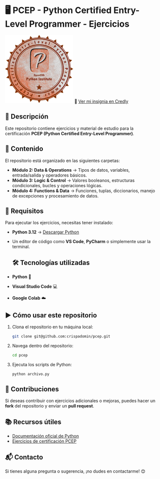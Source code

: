 # 🖥️ PCEP - Python Certified Entry-Level Programmer - Ejercicios

![Python PCAP Certification](pcep-30-01-badge.png)
🔗 [Ver mi insignia en Credly](https://www.credly.com/badges/b6c0751a-adc1-414a-91a9-9e9f4b206530/public_url)

## 📌 Descripción
Este repositorio contiene ejercicios y material de estudio para la certificación **PCEP (Python Certified Entry-Level Programmer)**.


## 📂 Contenido

El repositorio está organizado en las siguientes carpetas:

- **Módulo 2: Data & Operations** → Tipos de datos, variables, entrada/salida y operadores básicos.
- **Módulo 3: Logic & Control** → Valores booleanos, estructuras condicionales, bucles y operaciones lógicas.
- **Módulo 4: Functions & Data** → Funciones, tuplas, diccionarios, manejo de excepciones y procesamiento de datos.

## 🚀 Requisitos

Para ejecutar los ejercicios, necesitas tener instalado:
- **Python 3.12** → [Descargar Python](https://www.python.org/downloads/)
- Un editor de código como **VS Code**, **PyCharm** o simplemente usar la terminal.

  ## 🛠️ Tecnologías utilizadas
- **Python** 🐍
- **Visual Studio Code** 💻
- **Google Colab** ☁️

## ▶️ Cómo usar este repositorio

1. Clona el repositorio en tu máquina local:
   ```sh
   git clone git@github.com:crispadomin/pcep.git
   ```
2. Navega dentro del repositorio:
   ```sh
   cd pcep
   ```
3. Ejecuta los scripts de Python:
   ```sh
   python archivo.py
   ```

## 📝 Contribuciones

Si deseas contribuir con ejercicios adicionales o mejoras, puedes hacer un **fork** del repositorio y enviar un **pull request**.

## 📚 Recursos útiles
- [Documentación oficial de Python](https://docs.python.org/3/)
- [Ejercicios de certificación PCEP](https://pythoninstitute.org/)

## 📬 Contacto
Si tienes alguna pregunta o sugerencia, ¡no dudes en contactarme! 😊
